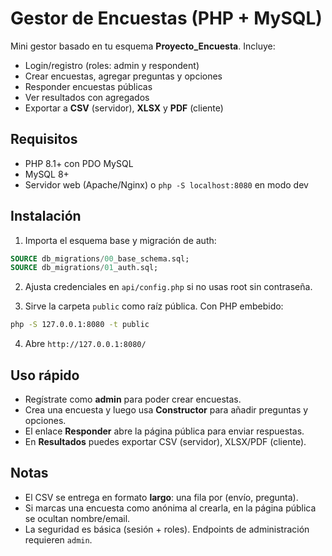 # Gestor de Encuestas (PHP + MySQL)

Mini gestor basado en tu esquema **Proyecto_Encuesta**. Incluye:
- Login/registro (roles: admin y respondent)
- Crear encuestas, agregar preguntas y opciones
- Responder encuestas públicas
- Ver resultados con agregados
- Exportar a **CSV** (servidor), **XLSX** y **PDF** (cliente)

## Requisitos
- PHP 8.1+ con PDO MySQL
- MySQL 8+
- Servidor web (Apache/Nginx) o `php -S localhost:8080` en modo dev

## Instalación
1. Importa el esquema base y migración de auth:

```sql
SOURCE db_migrations/00_base_schema.sql;
SOURCE db_migrations/01_auth.sql;
```

2. Ajusta credenciales en `api/config.php` si no usas root sin contraseña.

3. Sirve la carpeta `public` como raíz pública. Con PHP embebido:

```bash
php -S 127.0.0.1:8080 -t public
```

4. Abre `http://127.0.0.1:8080/`

## Uso rápido
- Regístrate como **admin** para poder crear encuestas.
- Crea una encuesta y luego usa **Constructor** para añadir preguntas y opciones.
- El enlace **Responder** abre la página pública para enviar respuestas.
- En **Resultados** puedes exportar CSV (servidor), XLSX/PDF (cliente).

## Notas
- El CSV se entrega en formato **largo**: una fila por (envío, pregunta).
- Si marcas una encuesta como anónima al crearla, en la página pública se ocultan nombre/email.
- La seguridad es básica (sesión + roles). Endpoints de administración requieren `admin`.
